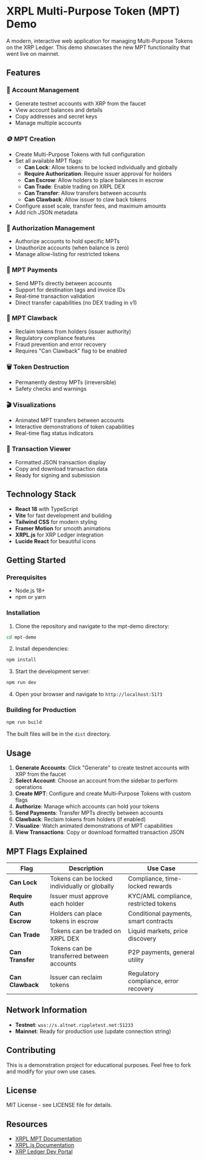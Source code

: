 # XRPL Multi-Purpose Token (MPT) Demo

A modern, interactive web application for managing Multi-Purpose Tokens on the XRP Ledger. This demo showcases the new MPT functionality that went live on mainnet.

## Features

### 🏦 Account Management

- Generate testnet accounts with XRP from the faucet
- View account balances and details
- Copy addresses and secret keys
- Manage multiple accounts

### 🪙 MPT Creation

- Create Multi-Purpose Tokens with full configuration
- Set all available MPT flags:
  - **Can Lock**: Allow tokens to be locked individually and globally
  - **Require Authorization**: Require issuer approval for holders
  - **Can Escrow**: Allow holders to place balances in escrow
  - **Can Trade**: Enable trading on XRPL DEX
  - **Can Transfer**: Allow transfers between accounts
  - **Can Clawback**: Allow issuer to claw back tokens
- Configure asset scale, transfer fees, and maximum amounts
- Add rich JSON metadata

### 🔐 Authorization Management

- Authorize accounts to hold specific MPTs
- Unauthorize accounts (when balance is zero)
- Manage allow-listing for restricted tokens

### 💸 MPT Payments

- Send MPTs directly between accounts
- Support for destination tags and invoice IDs
- Real-time transaction validation
- Direct transfer capabilities (no DEX trading in v1)

### 🔄 MPT Clawback

- Reclaim tokens from holders (issuer authority)
- Regulatory compliance features
- Fraud prevention and error recovery
- Requires "Can Clawback" flag to be enabled

### 🗑️ Token Destruction

- Permanently destroy MPTs (irreversible)
- Safety checks and warnings

### 🎬 Visualizations

- Animated MPT transfers between accounts
- Interactive demonstrations of token capabilities
- Real-time flag status indicators

### 📄 Transaction Viewer

- Formatted JSON transaction display
- Copy and download transaction data
- Ready for signing and submission

## Technology Stack

- **React 18** with TypeScript
- **Vite** for fast development and building
- **Tailwind CSS** for modern styling
- **Framer Motion** for smooth animations
- **XRPL.js** for XRP Ledger integration
- **Lucide React** for beautiful icons

## Getting Started

### Prerequisites

- Node.js 18+
- npm or yarn

### Installation

1. Clone the repository and navigate to the mpt-demo directory:

```bash
cd mpt-demo
```

2. Install dependencies:

```bash
npm install
```

3. Start the development server:

```bash
npm run dev
```

4. Open your browser and navigate to `http://localhost:5173`

### Building for Production

```bash
npm run build
```

The built files will be in the `dist` directory.

## Usage

1. **Generate Accounts**: Click "Generate" to create testnet accounts with XRP from the faucet
2. **Select Account**: Choose an account from the sidebar to perform operations
3. **Create MPT**: Configure and create Multi-Purpose Tokens with custom flags
4. **Authorize**: Manage which accounts can hold your tokens
5. **Send Payments**: Transfer MPTs directly between accounts
6. **Clawback**: Reclaim tokens from holders (if enabled)
7. **Visualize**: Watch animated demonstrations of MPT capabilities
8. **View Transactions**: Copy or download formatted transaction JSON

## MPT Flags Explained

| Flag             | Description                                   | Use Case                              |
| ---------------- | --------------------------------------------- | ------------------------------------- |
| **Can Lock**     | Tokens can be locked individually or globally | Compliance, time-locked rewards       |
| **Require Auth** | Issuer must approve each holder               | KYC/AML compliance, restricted tokens |
| **Can Escrow**   | Holders can place tokens in escrow            | Conditional payments, smart contracts |
| **Can Trade**    | Tokens can be traded on XRPL DEX              | Liquid markets, price discovery       |
| **Can Transfer** | Tokens can be transferred between accounts    | P2P payments, general utility         |
| **Can Clawback** | Issuer can reclaim tokens                     | Regulatory compliance, error recovery |

## Network Information

- **Testnet**: `wss://s.altnet.rippletest.net:51233`
- **Mainnet**: Ready for production use (update connection string)

## Contributing

This is a demonstration project for educational purposes. Feel free to fork and modify for your own use cases.

## License

MIT License - see LICENSE file for details.

## Resources

- [XRPL MPT Documentation](https://xrpl.org/docs/references/protocol/transactions/types/mptokenissuancecreate)
- [XRPL.js Documentation](https://xrpl.org/docs/references/protocol/transactions/types/mptokenissuancecreate)
- [XRP Ledger Dev Portal](https://xrpl.org/)
